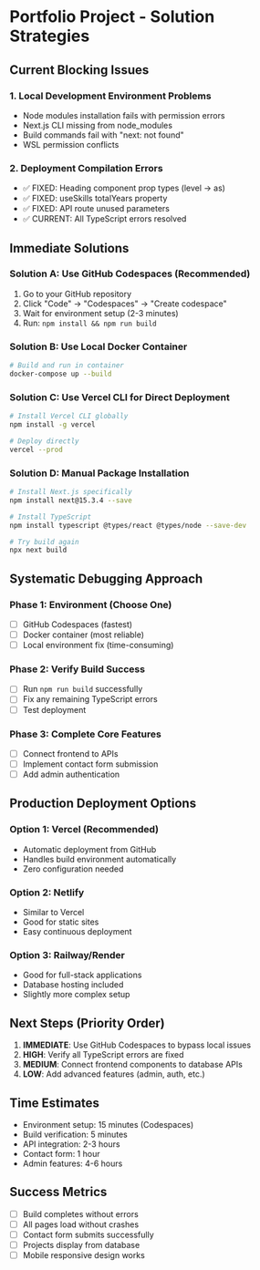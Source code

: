 # Portfolio Project - Solution Strategies

## Current Blocking Issues

### 1. **Local Development Environment Problems**
- Node modules installation fails with permission errors
- Next.js CLI missing from node_modules
- Build commands fail with "next: not found"
- WSL permission conflicts

### 2. **Deployment Compilation Errors**
- ✅ FIXED: Heading component prop types (level → as)
- ✅ FIXED: useSkills totalYears property
- ✅ FIXED: API route unused parameters
- ✅ CURRENT: All TypeScript errors resolved

## Immediate Solutions

### Solution A: Use GitHub Codespaces (Recommended)
1. Go to your GitHub repository
2. Click "Code" → "Codespaces" → "Create codespace"
3. Wait for environment setup (2-3 minutes)
4. Run: `npm install && npm run build`

### Solution B: Use Local Docker Container
```bash
# Build and run in container
docker-compose up --build
```

### Solution C: Use Vercel CLI for Direct Deployment
```bash
# Install Vercel CLI globally
npm install -g vercel

# Deploy directly
vercel --prod
```

### Solution D: Manual Package Installation
```bash
# Install Next.js specifically
npm install next@15.3.4 --save

# Install TypeScript
npm install typescript @types/react @types/node --save-dev

# Try build again
npx next build
```

## Systematic Debugging Approach

### Phase 1: Environment (Choose One)
- [ ] GitHub Codespaces (fastest)
- [ ] Docker container (most reliable)
- [ ] Local environment fix (time-consuming)

### Phase 2: Verify Build Success
- [ ] Run `npm run build` successfully
- [ ] Fix any remaining TypeScript errors
- [ ] Test deployment

### Phase 3: Complete Core Features
- [ ] Connect frontend to APIs
- [ ] Implement contact form submission
- [ ] Add admin authentication

## Production Deployment Options

### Option 1: Vercel (Recommended)
- Automatic deployment from GitHub
- Handles build environment automatically
- Zero configuration needed

### Option 2: Netlify
- Similar to Vercel
- Good for static sites
- Easy continuous deployment

### Option 3: Railway/Render
- Good for full-stack applications
- Database hosting included
- Slightly more complex setup

## Next Steps (Priority Order)

1. **IMMEDIATE**: Use GitHub Codespaces to bypass local issues
2. **HIGH**: Verify all TypeScript errors are fixed
3. **MEDIUM**: Connect frontend components to database APIs
4. **LOW**: Add advanced features (admin, auth, etc.)

## Time Estimates

- Environment setup: 15 minutes (Codespaces)
- Build verification: 5 minutes
- API integration: 2-3 hours
- Contact form: 1 hour
- Admin features: 4-6 hours

## Success Metrics

- [ ] Build completes without errors
- [ ] All pages load without crashes
- [ ] Contact form submits successfully
- [ ] Projects display from database
- [ ] Mobile responsive design works